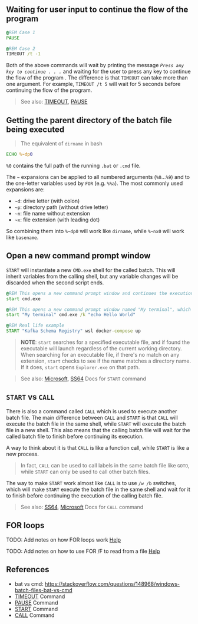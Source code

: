 ## Waiting for user input to continue the flow of the program

```cmd
@REM Case 1
PAUSE

@REM Case 2
TIMEOUT /t -1
```
Both of the above commands will wait by printing the message *`Press any key to continue . . .`* and waiting for the user to press any key to continue the flow of the program .
The difference is that `TIMEOUT` can take more than one argument. For example, `TIMEOUT /t 5` will wait for 5 seconds before continuing the flow of the program.

> See also: [TIMEOUT][1], [PAUSE][2]

## Getting the parent directory of the batch file being executed

> The equivalent of `dirname` in bash

```cmd
ECHO %~dp0
```
`%0` contains the full path of the running `.bat` or `.cmd` file.

The `~` expansions can be applied to all numbered arguments (`%0`…`%9`) and to the one-letter variables used by `FOR` (e.g. `%%a`). The most commonly used expansions are:

- `~d`: drive letter (with colon)
- `~p`: directory path (without drive letter)
- `~n`: file name without extension
- `~x`: file extension (with leading dot)

So combining them into `%~dp0` will work like `dirname`, while `%~nx0` will work like `basename`.

## Open a new command prompt window

`START` will instantiate a new `CMD.exe` shell for the called batch. This will inherit variables from the calling shell, but any variable changes will be discarded when the second script ends.

```cmd
@REM This opens a new command prompt window and continues the execution of the batch file
start cmd.exe

@REM This opens a new command prompt window named "My terminal", which prints "Hello World" and remains open while the calling batch file has continued its execution
start "My terminal" cmd.exe /k "echo Hello World"

@REM Real life example
START "Kafka Schema Registry" wsl docker-compose up
```
> **NOTE**: `start` searches for a specified executable file, and if found the executable will launch regardless of the current working directory. When searching for an executable file, if there's no match on any extension, `start` checks to see if the name matches a directory name. If it does, `start` opens `Explorer.exe` on that path.

> See also: [Microsoft][4], [SS64][3] Docs for `START` command

## `START` vs `CALL`

There is also a command called `CALL` which is used to execute another batch file. The main difference between `CALL` and `START` is that `CALL` will execute the batch file in the same shell, while `START` will execute the batch file in a new shell. This also means that the calling batch file will wait for the called batch file to finish before continuing its execution.

A way to think about it is that `CALL` is like a function call, while `START` is like a new process. 
> In fact, `CALL` can be used to call labels in the same batch file like `GOTO`, while `START` can only be used to call other batch files.

The way to make `START` work almost like `CALL` is to use `/w /b` switches, which will make `START` execute the batch file in the same shell and wait for it to finish before continuing the execution of the calling batch file.

> See also: [SS64][5], [Microsoft][6] Docs for `CALL` command

## FOR loops

TODO: Add notes on how FOR loops work [Help](https://ss64.com/nt/for.html)

TODO: Add notes on how to use FOR /F to read from a file [Help](https://ss64.com/nt/for_f.html)

## References
- bat vs cmd: https://stackoverflow.com/questions/148968/windows-batch-files-bat-vs-cmd
- [TIMEOUT][1] Command
- [PAUSE][2] Command
- [START][4] Command
- [CALL][6] Command


[1]: https://learn.microsoft.com/en-us/windows-server/administration/windows-commands/timeout
[2]: https://learn.microsoft.com/en-us/windows-server/administration/windows-commands/pause
[3]: https://ss64.com/nt/start.html
[4]: https://learn.microsoft.com/en-us/windows-server/administration/windows-commands/start
[5]: https://ss64.com/nt/call.html
[6]: https://learn.microsoft.com/en-us/windows-server/administration/windows-commands/call
